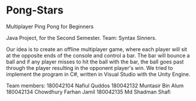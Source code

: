 # Pong-Stars

Multiplayer Ping Pong for Beginners

Java Project, for the Second Semester. Team: Syntax Sinners.

Our idea is to create an offline multiplayer game, where each player will sit at the opposite ends of the console and control a bar. The bar will bounce a ball and if any player misses to hit the ball with the bar, the ball goes past through the player resulting in the opponent player's win. We tried to implement the program in C#, written in Visual Studio with the Unity Engine.

Team members: 180042104 Nafiul Quddos 180042132 Muntasir Bin Alum 180042134 Chowdhury Farhan Jamil 180042135 Md Shadman Shafi
